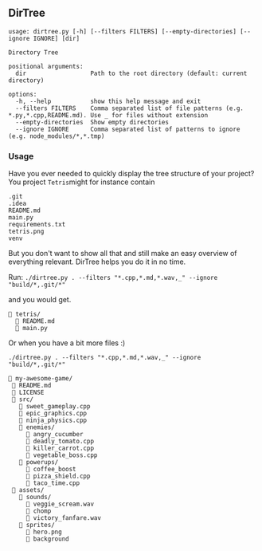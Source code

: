 ## DirTree

```
usage: dirtree.py [-h] [--filters FILTERS] [--empty-directories] [--ignore IGNORE] [dir]

Directory Tree

positional arguments:
  dir                  Path to the root directory (default: current directory)

options:
  -h, --help           show this help message and exit
  --filters FILTERS    Comma separated list of file patterns (e.g. *.py,*.cpp,README.md). Use _ for files without extension
  --empty-directories  Show empty directories
  --ignore IGNORE      Comma separated list of patterns to ignore (e.g. node_modules/*,*.tmp)
 ```

### Usage

Have you ever needed to quickly display the tree structure of your project?
You project `Tetris`might for instance contain 

```
.git
.idea
README.md
main.py
requirements.txt
tetris.png
venv
```

But you don't want to show all that and still make an easy overview of everything relevant. DirTree helps you do it in no time.

Run: `./dirtree.py . --filters "*.cpp,*.md,*.wav,_" --ignore "build/*,.git/*"`

and you would get.

```
📁 tetris/
  📄 README.md
  📄 main.py  
```

Or when you have a bit more files :)

```
./dirtree.py . --filters "*.cpp,*.md,*.wav,_" --ignore "build/*,.git/*"

📁 my-awesome-game/
 📄 README.md
 📄 LICENSE
 📁 src/
   📄 sweet_gameplay.cpp
   📄 epic_graphics.cpp
   📄 ninja_physics.cpp
   📁 enemies/
     📄 angry_cucumber
     📄 deadly_tomato.cpp
     📄 killer_carrot.cpp
     📄 vegetable_boss.cpp
   📁 powerups/
     📄 coffee_boost
     📄 pizza_shield.cpp
     📄 taco_time.cpp
 📁 assets/
   📁 sounds/
     📄 veggie_scream.wav
     📄 chomp
     📄 victory_fanfare.wav
   📁 sprites/
     📄 hero.png
     📄 background
```